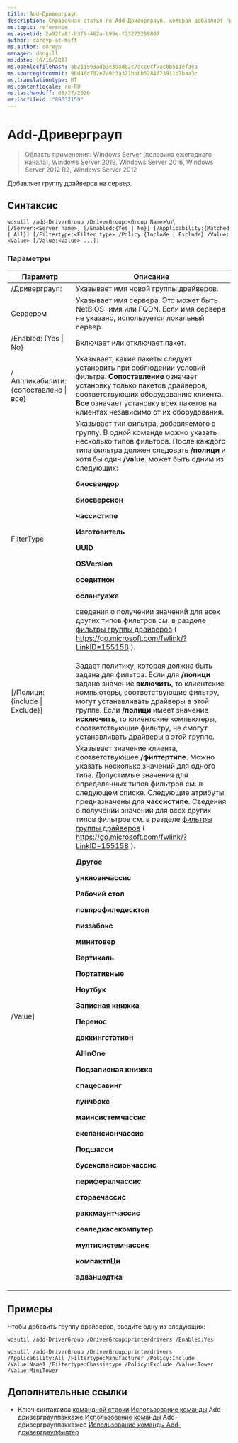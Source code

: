 ```yaml
---
title: Add-Дриверграуп
description: Справочная статья по Add-Дриверграуп, которая добавляет группу драйверов на сервер.
ms.topic: reference
ms.assetid: 2a92fe8f-03f9-462a-b99e-f23275259807
author: coreyp-at-msft
ms.author: coreyp
manager: dongill
ms.date: 10/16/2017
ms.openlocfilehash: ab211593adb3e39ad82c7acc0cf7ac8b511ef3ea
ms.sourcegitcommit: 96d46c702e7a9c3a321bbbb5284f73911c7baa3c
ms.translationtype: MT
ms.contentlocale: ru-RU
ms.lasthandoff: 08/27/2020
ms.locfileid: "89032159"
---
```

# <a name="add-drivergroup"></a>Add-Дриверграуп

> Область применения: Windows Server (половина ежегодного канала), Windows Server 2019, Windows Server 2016, Windows Server 2012 R2, Windows Server 2012

Добавляет группу драйверов на сервер.

## <a name="syntax"></a>Синтаксис
```
wdsutil /add-DriverGroup /DriverGroup:<Group Name>\n\
[/Server:<Server name>] [/Enabled:{Yes | No}] [/Applicability:{Matched | All}] [/Filtertype:<Filter type> /Policy:{Include | Exclude} /Value:<Value> [/Value:<Value> ...]]
```
### <a name="parameters"></a>Параметры

|              Параметр              |                                                                                                                                                                                                                                                                                                                                                                                                                                                                                                                                                                                                     Описание                                                                                                                                                                                                                                                                                                                                                                                                                                                                                                                                                                                                      |
|-------------------------------------|----------------------------------------------------------------------------------------------------------------------------------------------------------------------------------------------------------------------------------------------------------------------------------------------------------------------------------------------------------------------------------------------------------------------------------------------------------------------------------------------------------------------------------------------------------------------------------------------------------------------------------------------------------------------------------------------------------------------------------------------------------------------------------------------------------------------------------------------------------------------------------------------------------------------------------------------------------------------------------------------------------------------------------------------------------------------------------------------------------------------------------------------------------------------------------------------------------------------|
|      /Дриверграуп:<Group Name>      |                                                                                                                                                                                                                                                                                                                                                                                                                                                                                                                                                                                     Указывает имя новой группы драйверов.                                                                                                                                                                                                                                                                                                                                                                                                                                                                                                                                                                                      |
|        Сервером<Server name>        |                                                                                                                                                                                                                                                                                                                                                                                                                                                                                                                                        Указывает имя сервера. Это может быть NetBIOS-имя или FQDN. Если имя сервера не указано, используется локальный сервер.                                                                                                                                                                                                                                                                                                                                                                                                                                                                                                                                         |
|      /Enabled: {Yes &#124; No}       |                                                                                                                                                                                                                                                                                                                                                                                                                                                                                                                                                                                           Включает или отключает пакет.                                                                                                                                                                                                                                                                                                                                                                                                                                                                                                                                                                                           |
| /Аппликабилити: {сопоставлено &#124; все} |                                                                                                                                                                                                                                                                                                                                                                                                                                                                                        Указывает, какие пакеты следует установить при соблюдении условий фильтра. **Сопоставление** означает установку только пакетов драйверов, соответствующих оборудованию клиента. **Все** означает установку всех пакетов на клиентах независимо от их оборудования.                                                                                                                                                                                                                                                                                                                                                                                                                                                                                        |
|      FilterType<Filtertype>       |                                                                                                                                                                                                                                                                          Указывает тип фильтра, добавляемого в группу. В одной команде можно указать несколько типов фильтров. После каждого типа фильтра должен следовать **/полици** и хотя бы один **/value**. <Filtertype> может быть одним из следующих:<p>**биосвендор**<p>**биосверсион**<p>**чассистипе**<p>**Изготовитель**<p>**UUID**<p>**OSVersion**<p>**оседитион**<p>**ослангуаже**<p>сведения о получении значений для всех других типов фильтров см. в разделе [фильтры группы драйверов](https://go.microsoft.com/fwlink/?LinkID=155158) ( <https://go.microsoft.com/fwlink/?LinkID=155158> ).                                                                                                                                                                                                                                                                           |
| [/Полици: {include &#124; Exclude}]  |                                                                                                                                                                                                                                                                                                                                                                                                                                                 Задает политику, которая должна быть задана для фильтра. Если для **/полици** задано значение **включить**, то клиентские компьютеры, соответствующие фильтру, могут устанавливать драйверы в этой группе. Если **/полици** имеет значение **исключить**, то клиентские компьютеры, соответствующие фильтру, не смогут устанавливать драйверы в этой группе.                                                                                                                                                                                                                                                                                                                                                                                                                                                 |
|          /Value<Value>]           | Указывает значение клиента, соответствующее **/филтертипе**. Можно указать несколько значений для одного типа. Допустимые значения для определенных типов фильтров см. в следующем списке. Следующие атрибуты предназначены для **чассистипе**. Сведения о получении значений для всех других типов фильтров см. в разделе [фильтры группы драйверов](https://go.microsoft.com/fwlink/?LinkID=155158) ( <https://go.microsoft.com/fwlink/?LinkID=155158> ).<p>**Другое**<p>**ункновнчассис**<p>**Рабочий стол**<p>**ловпрофиледесктоп**<p>**пиззабокс**<p>**минитовер**<p>**Вертикаль**<p>**Портативные**<p>**Ноутбук**<p>**Записная книжка**<p>**Перенос**<p>**доккингстатион**<p>**AllInOne**<p>**Подзаписная книжка**<p>**спацесавинг**<p>**лунчбокс**<p>**маинсистемчассис**<p>**експансиончассис**<p>**Подшасси**<p>**бусекспансиончассис**<p>**перифералчассис**<p>**стораечассис**<p>**раккмаунтчассис**<p>**сеаледкасекомпутер**<p>**мултисистемчассис**<p>**компактпЦи**<p>**адванцедтка** |

## <a name="examples"></a>Примеры
Чтобы добавить группу драйверов, введите одну из следующих:
```
wdsutil /add-DriverGroup /DriverGroup:printerdrivers /Enabled:Yes
```
```
wdsutil /add-DriverGroup /DriverGroup:printerdrivers /Applicability:All /Filtertype:Manufacturer /Policy:Include /Value:Name1 /Filtertype:Chassistype /Policy:Exclude /Value:Tower /Value:MiniTower
```
## <a name="additional-references"></a>Дополнительные ссылки
- Ключ синтаксиса [командной строки](command-line-syntax-key.md) 
 [Использование команды](using-the-add-drivergrouppackage-command.md) 
 Add-дриверграуппаккаже [Использование команды](using-the-add-drivergrouppackages-command.md) 
 Add-дриверграуппаккажес [Использование команды Add-дриверграупфилтер](using-the-add-drivergroupfilter-command.md)
